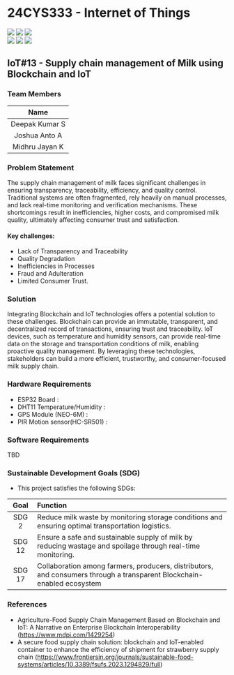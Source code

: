 # 24CYS333 - Internet of Things
![](https://img.shields.io/badge/Batch-22CYS-lightgreen) ![](https://img.shields.io/badge/UG-blue) ![](https://img.shields.io/badge/Subject-IoT-blue)
<br/>
![](https://img.shields.io/badge/Lecture-2-orange) ![](https://img.shields.io/badge/Practical-3-orange) ![](https://img.shields.io/badge/Credits-3-orange) <br/>

## IoT#13 - Supply chain management of Milk using Blockchain and IoT
### Team Members
| Name |
|:----------:|
| Deepak Kumar S| 
| Joshua Anto A |
| Midhru Jayan K|
### Problem Statement
The supply chain management of milk faces significant challenges in ensuring transparency, traceability, efficiency, and quality control. Traditional systems are often fragmented, rely heavily on manual processes, and lack real-time monitoring and verification mechanisms. These shortcomings result in inefficiencies, higher costs, and compromised milk quality, ultimately affecting consumer trust and satisfaction.
#### Key challenges:
- Lack of Transparency and Traceability
- Quality Degradation
- Inefficiencies in Processes
- Fraud and Adulteration
- Limited Consumer Trust.
### Solution
Integrating Blockchain and IoT technologies offers a potential solution to these challenges. Blockchain can provide an immutable, transparent, and decentralized record of transactions, ensuring trust and traceability. IoT devices, such as temperature and humidity sensors, can provide real-time data on the storage and transportation conditions of milk, enabling proactive quality management. By leveraging these technologies, stakeholders can build a more efficient, trustworthy, and consumer-focused milk supply chain.
### Hardware Requirements
- ESP32 Board : 
- DHT11 Temperature/Humidity :
- GPS Module (NEO-6M) : 
- PIR Motion sensor(HC-SR501) :
### Software Requirements
TBD
### Sustainable Development Goals (SDG)

- This project satisfies the following SDGs:

| **Goal** | **Function** |
|:--------:|:------------|
| SDG 2    | Reduce milk waste by monitoring storage conditions and ensuring optimal transportation logistics.|
| SDG 12   | Ensure a safe and sustainable supply of milk by reducing wastage and spoilage through real-time monitoring.|
| SDG 17   | Collaboration among farmers, producers, distributors, and consumers through a transparent Blockchain-enabled ecosystem|

### References
- Agriculture-Food Supply Chain Management Based on Blockchain and IoT: A Narrative on Enterprise Blockchain Interoperability (https://www.mdpi.com/1429254)
- A secure food supply chain solution: blockchain and IoT-enabled container to enhance the efficiency of shipment for strawberry supply chain (https://www.frontiersin.org/journals/sustainable-food-systems/articles/10.3389/fsufs.2023.1294829/full) 
